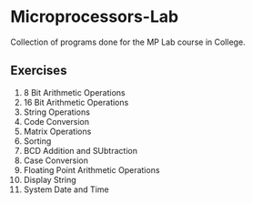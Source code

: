 # Microprocessors-Lab
Collection of programs done for the MP Lab course in College.

## Exercises
1. 8 Bit Arithmetic Operations
2. 16 Bit Arithmetic Operations
3. String Operations
4. Code Conversion
5. Matrix Operations
6. Sorting
7. BCD Addition and SUbtraction
8. Case Conversion
9. Floating Point Arithmetic Operations
10. Display String
11. System Date and Time
